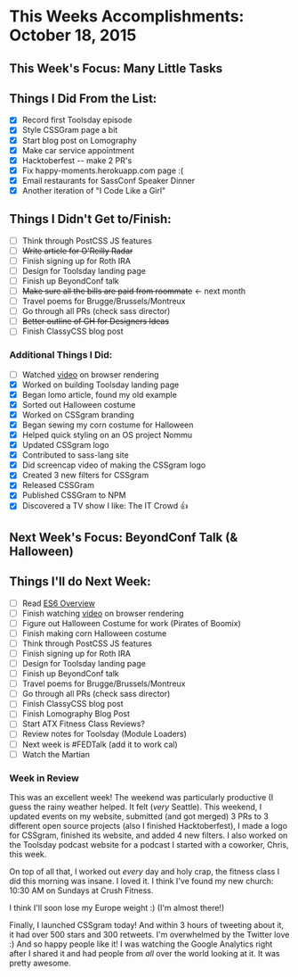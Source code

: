 # This Weeks Accomplishments: October 18, 2015

## This Week's Focus: Many Little Tasks

## Things I Did From the List:

- [x] Record first Toolsday episode
- [x] Style CSSGram page a bit
- [x] Start blog post on Lomography
- [x] Make car service appointment
- [x] Hacktoberfest -- make 2 PR's
- [x] Fix happy-moments.herokuapp.com page :(
- [x] Email restaurants for SassConf Speaker Dinner
- [x] Another iteration of "I Code Like a Girl"

## Things I Didn't Get to/Finish:

- [ ] Think through PostCSS JS features
- [ ] ~~Write article for O'Reilly Radar~~
- [ ] Finish signing up for Roth IRA
- [ ] Design for Toolsday landing page
- [ ] Finish up BeyondConf talk
- [ ] ~~Make sure all the bills are paid from roommate~~ <- next month
- [ ] Travel poems for Brugge/Brussels/Montreux
- [ ] Go through all PRs (check sass director)
- [ ] ~~Better outline of GH for Designers Ideas~~
- [ ] Finish ClassyCSS blog post

### Additional Things I Did:

- [ ] Watched [video](https://www.youtube.com/watch?v=SmE4OwHztCc) on browser rendering
- [x] Worked on building Toolsday landing page
- [x] Began lomo article, found my old example
- [x] Sorted out Halloween costume
- [x] Worked on CSSgram branding
- [x] Began sewing my corn costume for Halloween
- [x] Helped quick styling on an OS project Nommu
- [x] Updated CSSgram logo
- [x] Contributed to sass-lang site
- [x] Did screencap video of making the CSSgram logo
- [x] Created 3 new filters for CSSgram
- [x] Released CSSGram
- [x] Published CSSGram to NPM
- [x] Discovered a TV show I like: The IT Crowd :+1:

## Next Week's Focus: BeyondConf Talk (& Halloween)

## Things I'll do Next Week:

- [ ] Read [ES6 Overview](https://ponyfoo.com/articles/es6)
- [ ] Finish watching [video](https://www.youtube.com/watch?v=SmE4OwHztCc) on browser rendering
- [ ] Figure out Halloween Costume for work (Pirates of Boomix)
- [ ] Finish making corn Halloween costume
- [ ] Think through PostCSS JS features
- [ ] Finish signing up for Roth IRA
- [ ] Design for Toolsday landing page
- [ ] Finish up BeyondConf talk
- [ ] Travel poems for Brugge/Brussels/Montreux
- [ ] Go through all PRs (check sass director)
- [ ] Finish ClassyCSS blog post
- [ ] Finish Lomography Blog Post
- [ ] Start ATX Fitness Class Reviews?
- [ ] Review notes for Toolsday (Module Loaders)
- [ ] Next week is #FEDTalk (add it to work cal)
- [ ] Watch the Martian

### Week in Review

This was an excellent week! The weekend was particularly productive (I guess the rainy weather helped. It felt (*very* Seattle). This weekend, I updated events on my website, submitted (and got merged) 3 PRs to 3 different open source projects (also I finished Hacktoberfest), I made a logo for CSSgram, finished its website, and added 4 new filters. I also worked on the Toolsday podcast website for a podcast I started with a coworker, Chris, this week.

On top of all that, I worked out *every* day and holy crap, the fitness class I did this morning was insane. I loved it. I think I've found my new church: 10:30 AM on Sundays at Crush Fitness.

I think I'll soon lose my Europe weight :) (I'm almost there!)

Finally, I launched CSSgram today! And within 3 hours of tweeting about it, it had over 500 stars and 300 retweets. I'm overwhelmed by the Twitter love :) And so happy people like it! I was watching the Google Analytics right after I shared it and had people from *all* over the world looking at it. It was pretty awesome.